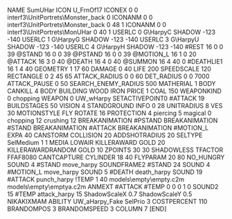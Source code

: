 NAME SumUHar
ICON U_FrnOf17
ICONEX 0 0 interf3\UnitPortrets\Monster_back 0
ICONANM 0 0 interf3\UnitPortrets\Monster_back 0 48 1
ICONANM 0 0 interf3\UnitPortrets\MonUHar 0 40 1
USERLC 0 G\HarpyC SHADOW -123 -140
USERLC 1 G\HarpyG SHADOW -123 -140
USERLC 3 G\HarpyU SHADOW -123 -140
USERLC 4 G\HarpyH SHADOW -123 -140
#REST      16 0 0 39
@STAND     16 0 0 39
@PSTAND    16 0 0 39
@MOTION_L  16 1 0 20
@ATTACK    16 3 0 40
@DEATH     16 4 0 40 
@SUMMON     16 4 40  0 
#DEATHLIE1 16 1 4 40
GEOMETRY 1 17 60
DAMAGE   0 40
LIFE     200
SPEEDSCALE 120
RECTANGLE 0 2 45 65
ATTACK_RADIUS 0 0 60
DET_RADIUS 0 0 7000
ATTACK_PAUSE 0 50
SEARCH_ENEMY_RADIUS 500
MATHERIAL 1 BODY
CANKILL 4 BODY BUILDING WOOD IRON
PRICE 1 COAL 150
WEAPONKIND 0 chopping
WEAPON 0 UW_wHarpy
SETACTIVEPOINT0 #ATTACK 19
BUILDSTAGES 50
VISION 4
STANDGROUND
INFO 0 28
UNITRADIUS 8
VES 30
MOTIONSTYLE FLY
ROTATE 16
PROTECTION 4 piercing 5 magical 0 chopping 12 crushing 12
BREAKANIMATION #PSTAND
BREAKANIMATION #STAND
BREAKANIMATION #ATTACK
BREAKANIMATION #MOTION_L
EXPA 40
CANSTORM
COLLISION 20
ADDSHOTRADIUS 20
SELTYPE SelMedium 1 1
MEDIA LOWAIR
KILLERAWARD             GOLD 20
KILLERAWARDRANDOM       GOLD 10
ZPOINTS 30 30
SHADOWLESS
TFACTOR FFAF8080
CANTCAPTURE
CYLINDER 18 40
FLYPARAM 		20 80
NO_HUNGRY
SOUND 4 #STAND move_harpy
SOUNDFRAME2 #STAND 24
SOUND 4 #MOTION_L move_harpy
SOUND 5 #DEATH death_harpy
SOUND 19 #ATTACK punch_harpy
!TEMP  1 40 models\empty\empty.c2m models\empty\emptya.c2m
ANMEXT #ATTACK #TEMP 0 0 0 1 0
SOUND2 15 #TEMP attack_harpy 15
ShadowScaleX 0.7
ShadowScaleY 0.5
NIKAKIXMAM
ABILITY UW_aHarpy_Fake
SelPrio 3
COSTPERCENT 110
BRANDOMPOS 3
BRANDOMSPEED 3
COLUMN 7
[END]
